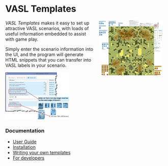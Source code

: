 # VASL Templates

<a href="https://github.com/pacman-ghost/vasl-templates/raw/master/vasl_templates/webapp/static/help/images/hill-621.png" target="_blank">
<img src="https://github.com/pacman-ghost/vasl-templates/raw/master/vasl_templates/webapp/static/help/images/hill-621.small.png" width="200" align="right" hspace="10">
</a>

*VASL Templates* makes it easy to set up attractive VASL scenarios, with loads of useful information embedded to assist with game play.

Simply enter the scenario information into the UI, and the program will generate HTML snippets that you can transfer into VASL labels in your scenario.

<img src="https://github.com/pacman-ghost/vasl-templates/raw/master/vasl_templates/webapp/static/help/images/ob_setup.png" width="200">

### Documentation

* [User Guide](https://rawgit.com/pacman-ghost/vasl-templates/master/vasl_templates/webapp/static/help/index.html?tab=userguide)
* [Installation](https://rawgit.com/pacman-ghost/vasl-templates/master/vasl_templates/webapp/static/help/index.html?tab=installation)
* [Writing your own templates](https://rawgit.com/pacman-ghost/vasl-templates/master/vasl_templates/webapp/static/help/index.html?tab=templatepacks)
* [For developers](https://rawgit.com/pacman-ghost/vasl-templates/master/vasl_templates/webapp/static/help/index.html?tab=fordevelopers)
